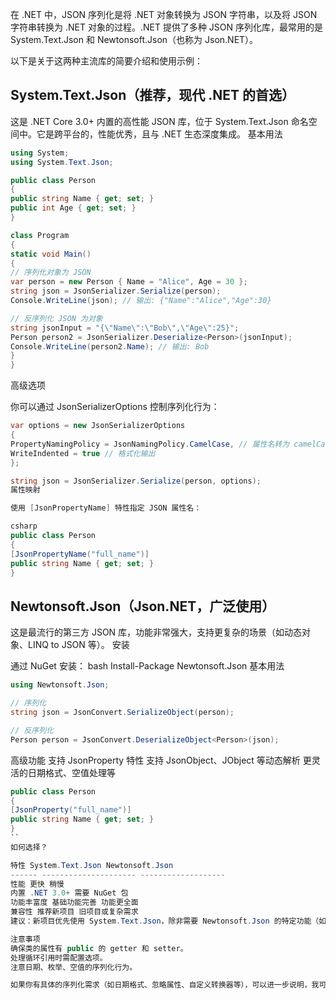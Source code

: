在 .NET 中，JSON 序列化是将 .NET 对象转换为 JSON 字符串，以及将 JSON 字符串转换为 .NET 对象的过程。.NET 提供了多种 JSON 序列化库，最常用的是 System.Text.Json 和 Newtonsoft.Json（也称为 Json.NET）。

以下是关于这两种主流库的简要介绍和使用示例：

## System.Text.Json（推荐，现代 .NET 的首选）

这是 .NET Core 3.0+ 内置的高性能 JSON 库，位于 System.Text.Json 命名空间中。它是跨平台的，性能优秀，且与 .NET 生态深度集成。
基本用法

```csharp
using System;
using System.Text.Json;

public class Person
{
public string Name { get; set; }
public int Age { get; set; }
}

class Program
{
static void Main()
{
// 序列化对象为 JSON
var person = new Person { Name = "Alice", Age = 30 };
string json = JsonSerializer.Serialize(person);
Console.WriteLine(json); // 输出: {"Name":"Alice","Age":30}

// 反序列化 JSON 为对象
string jsonInput = "{\"Name\":\"Bob\",\"Age\":25}";
Person person2 = JsonSerializer.Deserialize<Person>(jsonInput);
Console.WriteLine(person2.Name); // 输出: Bob
}
}
```
高级选项

你可以通过 JsonSerializerOptions 控制序列化行为：

```csharp
var options = new JsonSerializerOptions
{
PropertyNamingPolicy = JsonNamingPolicy.CamelCase, // 属性名转为 camelCase
WriteIndented = true // 格式化输出
};

string json = JsonSerializer.Serialize(person, options);
属性映射

使用 [JsonPropertyName] 特性指定 JSON 属性名：

csharp
public class Person
{
[JsonPropertyName("full_name")]
public string Name { get; set; }
}
```
## Newtonsoft.Json（Json.NET，广泛使用）

这是最流行的第三方 JSON 库，功能非常强大，支持更复杂的场景（如动态对象、LINQ to JSON 等）。
安装

通过 NuGet 安装：
bash
Install-Package Newtonsoft.Json
基本用法

```csharp
using Newtonsoft.Json;

// 序列化
string json = JsonConvert.SerializeObject(person);

// 反序列化
Person person = JsonConvert.DeserializeObject<Person>(json);
```
高级功能
支持 JsonProperty 特性
支持 JsonObject、JObject 等动态解析
更灵活的日期格式、空值处理等

```csharp
public class Person
{
[JsonProperty("full_name")]
public string Name { get; set; }
}
``
如何选择？

特性 System.Text.Json Newtonsoft.Json
------ --------------------- -------------------
性能 更快 稍慢
内置 .NET 3.0+ 需要 NuGet 包
功能丰富度 基础功能完善 功能更全面
兼容性 推荐新项目 旧项目或复杂需求
建议：新项目优先使用 System.Text.Json，除非需要 Newtonsoft.Json 的特定功能（如 ShouldSerializeXxx 方法、部分动态特性等）。

注意事项
确保类的属性有 public 的 getter 和 setter。
处理循环引用时需配置选项。
注意日期、枚举、空值的序列化行为。

如果你有具体的序列化需求（如日期格式、忽略属性、自定义转换器等），可以进一步说明，我可以提供更详细的代码示例。
